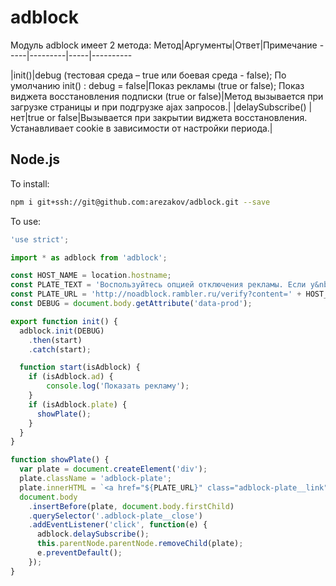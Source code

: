 # adblock

Модуль adblock имеет 2 метода:
Метод|Аргументы|Ответ|Примечание
-----|---------|-----|----------

|init()|debug (тестовая среда – true или боевая среда - false); По умолчанию init()  : debug = false|Показ рекламы (true or false); Показ виджета восстановления подписки (true or false)|Метод вызывается при загрузке страницы и при подгрузке ajax запросов.|
|delaySubscribe()   |нет|true or false|Вызывается при закрытии виджета восстановления. Устанавливает cookie в зависимости от настройки периода.|

## Node.js

To install:

```sh
npm i git+ssh://git@github.com:arezakov/adblock.git --save
```

To use:

```js
'use strict';

import * as adblock from 'adblock';

const HOST_NAME = location.hostname;
const PLATE_TEXT = 'Воспользуйтесь опцией отключения рекламы. Если у&nbsp;вас она уже активирована, то нажмите сюда.';
const PLATE_URL = 'http://noadblock.rambler.ru/verify?content=' + HOST_NAME;
const DEBUG = document.body.getAttribute('data-prod');

export function init() {
  adblock.init(DEBUG)
    .then(start)
    .catch(start);

  function start(isAdblock) {
    if (isAdblock.ad) {
        console.log('Показать рекламу');
    }
    if (isAdblock.plate) {
      showPlate();
    }
  }
}

function showPlate() {
  var plate = document.createElement('div');
  plate.className = 'adblock-plate';
  plate.innerHTML = `<a href="${PLATE_URL}" class="adblock-plate__link">${PLATE_TEXT}</a><span class="adblock-plate__close"></span>`;
  document.body
    .insertBefore(plate, document.body.firstChild)
    .querySelector('.adblock-plate__close')
    .addEventListener('click', function(e) {
      adblock.delaySubscribe();
      this.parentNode.parentNode.removeChild(plate);
      e.preventDefault();
    });
}
```
